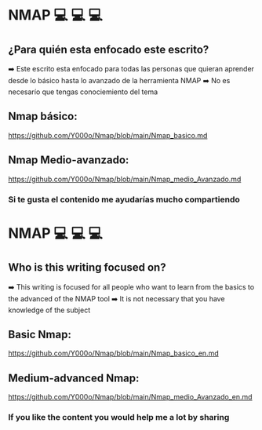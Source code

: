 # NMAP 💻 💻 💻 

## ¿Para quién esta enfocado este escrito? 

➡️ Este escrito esta enfocado para todas las personas que quieran aprender desde lo básico hasta lo avanzado de la herramienta NMAP
➡️ No es necesarío que tengas conociemiento del tema


## Nmap básico:

https://github.com/Y000o/Nmap/blob/main/Nmap_basico.md

## Nmap Medio-avanzado:

https://github.com/Y000o/Nmap/blob/main/Nmap_medio_Avanzado.md

### Si te gusta el contenido me ayudarías mucho compartiendo

# NMAP 💻 💻 💻 

## Who is this writing focused on?

➡️ This writing is focused for all people who want to learn from the basics to the advanced of the NMAP tool
➡️ It is not necessary that you have knowledge of the subject


## Basic Nmap:

https://github.com/Y000o/Nmap/blob/main/Nmap_basico_en.md

## Medium-advanced Nmap:

https://github.com/Y000o/Nmap/blob/main/Nmap_medio_Avanzado_en.md

### If you like the content you would help me a lot by sharing
